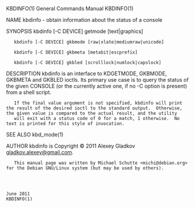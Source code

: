 KBDINFO(1)                                                                                 General Commands Manual                                                                                 KBDINFO(1)



NAME
       kbdinfo - obtain information about the status of a console

SYNOPSIS
       kbdinfo [-C DEVICE] getmode [text|graphics]

       kbdinfo [-C DEVICE] gkbmode [raw|xlate|mediumraw|unicode]

       kbdinfo [-C DEVICE] gkbmeta [metabit|escprefix]

       kbdinfo [-C DEVICE] gkbled [scrolllock|numlock|capslock]

DESCRIPTION
       kbdinfo  is an interface to KDGETMODE, GKBMODE, GKBMETA and GKBLED ioctls.  Its primary use case is to query the status of the given CONSOLE (or the currently active one, if no -C option is present)
       from a shell script.

       If the final value argument is not specified, kbdinfo will print the result of the desired ioctl to the standard output.  Otherwise, the given value is compared to the actual result, and the utility
       will exit with a status code of 0 for a match, 1 otherwise.  No text is printed for this style of invocation.

SEE ALSO
       kbd_mode(1)

AUTHOR
       kbdinfo is Copyright © 2011 Alexey Gladkov <gladkov.alexey@gmail.com>.

       This manual page was written by Michael Schutte <michi@debian.org> for the Debian GNU/Linux system (but may be used by others).



                                                                                                  June 2011                                                                                        KBDINFO(1)
